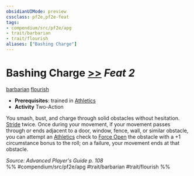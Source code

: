 ```yaml
---
obsidianUIMode: preview
cssclass: pf2e,pf2e-feat
tags:
- compendium/src/pf2e/apg
- trait/barbarian
- trait/flourish
aliases: ["Bashing Charge"]
---
```

# Bashing Charge  [>>](rules/core-rulebook/chapter-9-playing-the-game.md#Actions "Two-Action") *Feat 2*  
[barbarian](rules/traits/barbarian.md)  [flourish](rules/traits/flourish.md)  

- **Prerequisites**: trained in [Athletics](compendium/skills.md#Athletics)
- **Activity** Two-Action

You smash, bust, and charge through solid obstacles without hesitation. [Stride](rules/actions/stride.md) twice. Once during your movement, if your movement passes through or ends adjacent to a door, window, fence, wall, or similar obstacle, you can attempt an [Athletics](compendium/skills.md#Athletics) check to [Force Open](rules/actions/force-open.md) the obstacle with a +1 circumstance bonus to the roll; on a failure, your movement ends at that obstacle.

*Source: Advanced Player's Guide p. 108*  
%% #compendium/src/pf2e/apg #trait/barbarian #trait/flourish %%